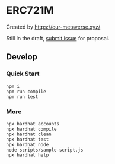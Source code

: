 # ERC721M

Created by https://our-metaverse.xyz/

Still in the draft, [submit issue](https://github.com/ourmetaverse/erc721m/issues) for proposal.

## Develop

### Quick Start

```shell
npm i
npm run compile
npm run test
```

### More

```shell
npx hardhat accounts
npx hardhat compile
npx hardhat clean
npx hardhat test
npx hardhat node
node scripts/sample-script.js
npx hardhat help
```
